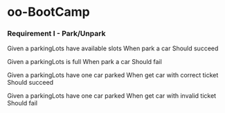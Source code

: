 oo-BootCamp
===========
### Requirement I - Park/Unpark

Given a parkingLots have available slots
When park a car
Should succeed

Given a parkingLots is full
When park a car
Should fail

Given a parkingLots have one car parked
When get car with correct ticket
Should succeed

Given a parkingLots have one car parked
When get car with invalid ticket
Should fail
